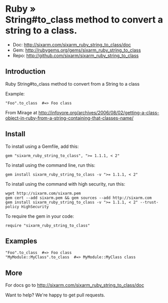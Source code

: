# Ruby » <br> String#to_class method to convert a string to a class.

* Doc: <http://sixarm.com/sixarm_ruby_string_to_class/doc>
* Gem: <http://rubygems.org/gems/sixarm_ruby_string_to_class>
* Repo: <http://github.com/sixarm/sixarm_ruby_string_to_class>
<!--HEADER-SHUT-->


## Introduction

Ruby String#to_class method to convert from a String to a class

Example:

    "Foo".to_class  #=> Foo class

From Mirage at http://infovore.org/archives/2006/08/02/getting-a-class-object-in-ruby-from-a-string-containing-that-classes-name/


<!--INSTALL-OPEN-->

## Install

To install using a Gemfile, add this:

    gem "sixarm_ruby_string_to_class", ">= 1.1.1, < 2"

To install using the command line, run this:

    gem install sixarm_ruby_string_to_class -v ">= 1.1.1, < 2"

To install using the command with high security, run this:

    wget http://sixarm.com/sixarm.pem
    gem cert --add sixarm.pem && gem sources --add http://sixarm.com
    gem install sixarm_ruby_string_to_class -v ">= 1.1.1, < 2" --trust-policy HighSecurity

To require the gem in your code:

    require "sixarm_ruby_string_to_class"

<!--INSTALL-SHUT-->


## Examples

    "Foo".to_class  #=> Foo class
    "MyModule::MyClass".to_class  #=> MyModule::MyClass class


## More

For docs go to <http://sixarm.com/sixarm_ruby_string_to_class/doc>

Want to help? We're happy to get pull requests.
